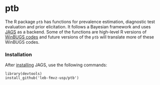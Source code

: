 ptb
===

The R package `ptb` has functions for prevalence estimation, diagnostic test evaluation and prior elicitation. It follows a Bayesian framework and uses [JAGS](http://sourceforge.net/projects/mcmc-jags/) as a backend. Some of the functions are high-level R versions of [WinBUGS codes](http://cadms.ucdavis.edu/diagnostictests/index.html) and future versions of the `ptb` will translate more of these WinBUGS codes.

### Installation

After [installing](http://sourceforge.net/projects/mcmc-jags/files/JAGS/4.x/) JAGS, use the following commands:  

`library(devtools)`  
`install_github('leb-fmvz-usp/ptb')`  


